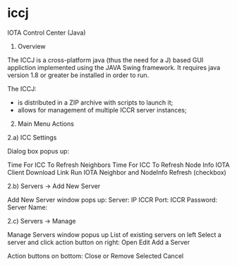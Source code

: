 # iccj

IOTA Control Center (Java)

1) Overview

The ICCJ is a cross-platform java (thus the need for a J) based GUI appliction implemented using the JAVA Swing framework. It requires java version 1.8 or greater be installed in order to run.

The ICCJ:
* is distributed in a ZIP archive with scripts to launch it;
* allows for management of multiple ICCR server instances;

2) Main Menu Actions

2.a) ICC Settings

Dialog box popus up:

Time For ICC To Refresh Neighbors
Time For ICC To Refresh Node Info
IOTA Client Download Link
Run IOTA Neighbor and NodeInfo Refresh (checkbox)

2.b) Servers -> Add New Server

Add New Server window pops up:
Server: IP
ICCR Port:
ICCR Password:
Server Name:

2.c) Servers -> Manage

Manage Servers window popus up
List of existing servers on left
Select a server and click action button on right:
Open
Edit
Add a Server

Action buttons on bottom:
Close or Remove Selected
Cancel






